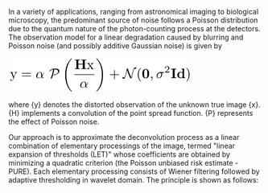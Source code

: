  In a variety of applications, ranging from astronomical imaging to biological microscopy, the predominant source of noise follows a Poisson distribution due to the quantum nature of the photon-counting process at the detectors. The observation model for a linear degradation caused by blurring and Poisson noise (and possibly additive Gaussian noise) is given by

![Screenshot](Resources/model.png)

where {y} denotes the distorted observation of the unknown true image {x}. {H} implements a convolution of the point spread function. {P} represents the effect of Poisson noise.

Our approach is to approximate the deconvolution process as a linear combination of elementary processings of the image, termed "linear expansion of thresholds (LET)" whose coefficients are obtained by minimizing a quadratic criterion (the Poisson unbiased risk estimate - PURE). Each elementary processing consists of Wiener filtering followed by adaptive thresholding in wavelet domain. The principle is shown as follows: 